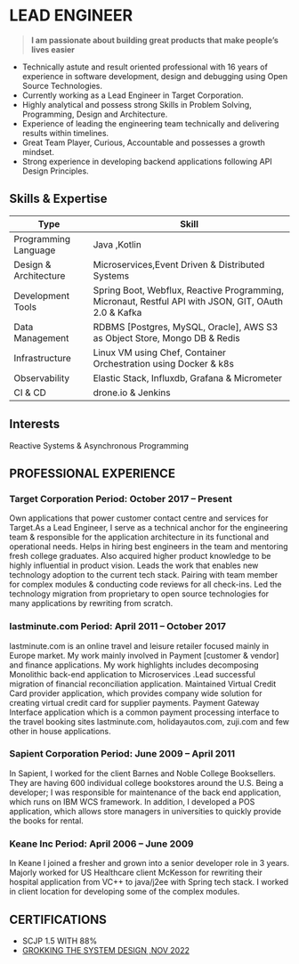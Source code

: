 # LEAD ENGINEER
> **I am passionate about building great products that make people’s lives easier** 

- Technically astute and result oriented professional with 16 years of experience in software development, design and debugging using Open Source Technologies.
- Currently working as a Lead Engineer in Target Corporation.
- Highly analytical and possess strong Skills in Problem Solving, Programming, Design and Architecture.
- Experience of leading the engineering team technically and delivering results within timelines. 
- Great Team Player, Curious, Accountable and possesses a growth mindset.
- Strong experience in developing backend applications following API Design Principles.

## Skills & Expertise
|          Type       |               Skill                                                                                |
|---------------------|----------------------------------------------------------------------------------------------------|
| Programming Language	|  Java ,Kotlin                                                                                      |
| Design & Architecture|  Microservices,Event Driven & Distributed Systems                                                  |
| Development Tools	  | Spring Boot, Webflux, Reactive Programming, Micronaut, Restful API with JSON, GIT, OAuth 2.0 & Kafka|
| Data Management 	    | RDBMS [Postgres, MySQL, Oracle], AWS S3 as Object Store, Mongo DB & Redis                           |
| Infrastructure	      | Linux VM using Chef, Container Orchestration using Docker & k8s                                     |
| Observability	      | Elastic Stack, Influxdb, Grafana & Micrometer                                                       |  
| CI & CD	            | drone.io & Jenkins                                                                                  |

## Interests
Reactive Systems & Asynchronous Programming 

## PROFESSIONAL EXPERIENCE

### Target Corporation Period:  October 2017 – Present
Own applications that power customer contact centre and services for Target.As a Lead Engineer, I serve as a technical anchor for the engineering team & responsible for the application architecture in its functional and operational needs. Helps in hiring best engineers in the team and mentoring fresh college graduates. Also acquired higher product knowledge to be highly influential in product vision. Leads the work that enables new technology adoption to the current tech stack. Pairing with team member for complex modules & conducting code reviews for all check-ins.
Led the technology migration from proprietary to open source technologies for many applications by rewriting from scratch. 

### lastminute.com Period:  April 2011 – October 2017
lastminute.com is an online travel and leisure retailer focused mainly in Europe market. My work mainly involved in Payment [customer & vendor] and finance applications. My work highlights includes decomposing Monolithic back-end application to Microservices .Lead successful migration of financial reconciliation application. Maintained Virtual Credit Card provider application, which provides company wide solution for creating virtual credit card for supplier payments. Payment Gateway Interface application which is a common payment processing interface to the travel booking sites lastminute.com, holidayautos.com, zuji.com and few other in house applications.

### Sapient Corporation Period: June 2009 – April 2011
In Sapient, I worked for the client Barnes and Noble College Booksellers. They are having 600 individual college bookstores around the U.S. Being a developer; I was responsible for maintenance of the back end application, which runs on IBM WCS framework. In addition, I developed a POS application, which allows store managers in universities to quickly provide the books for rental. 

### Keane Inc Period: April 2006 – June 2009
In Keane I joined a fresher and grown into a senior developer role in 3 years. Majorly worked for US Healthcare client McKesson for rewriting their hospital application from VC++ to java/j2ee with Spring tech stack. I worked in client location for developing some of the complex modules.

## CERTIFICATIONS
- SCJP 1.5 WITH 88%
- [GROKKING THE SYSTEM DESIGN ,NOV 2022](https://www.educative.io/verify-certificate/qVZmkG3llz0IRX7R4EnlwzFvWP1rYlLBAhK)

